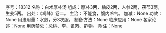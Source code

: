 序号：18312
名称：白术厚朴汤
组成：厚朴3两，橘皮2两，人参2两，茯苓3两，生姜5两。
出处：《鸡峰》卷二。
主治：不能食，腹内冷气。
加减：None
功效：None
用法用量：水煎，分3次服。
制备方法：None
临床应用：None
各家论述：None
用药禁忌：忌桃、李、雀肉、酢物。
附注：None
